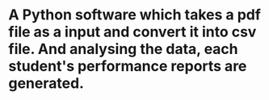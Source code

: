 # A Python software which takes a pdf file as a input and convert it into csv file. And analysing the data, each student's performance reports are generated. 